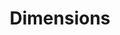 ---
layout: default
bigquery: https://console.cloud.google.com/bigquery?p=covid-19-dimensions-ai&page=table&d=data&t=publications
contributors: Digital Science, https://www.digital-science.com/
cost: Free for personal, non-commercial use.
description: Dimensions contains more than 100 million publications, ranging from
  articles published in scholarly journals, books and book chapters, to preprints
  and conference proceedings. All publications are contextualized with linked data
  sets, funding, publications, patents, clinical trials, and policy documents. You
  can also view associated categories, funders, institutions, and researcher profiles.
documentation: https://docs.dimensions.ai/bigquery/index.html
last_edit: Mon, 04 Apr 2022 19:04:00 GMT
location: https://www.dimensions.ai/products/free/
maintained_by: Digital Science, https://www.digital-science.com/
schema_fields: '[''repository_id'', ''pmid'', ''granted_year'', ''date_inserted'',
  ''category_hra'', ''family_count'', ''brief_title'', ''grant_number'', ''current_assignee_countries'',
  ''relationships'', ''citation_string'', ''funder_org'', ''associated_publication_arxiv_id'',
  ''issue'', ''research_org_cities'', ''labels'', ''clinical_trial_ids'', ''original_assignee_countries'',
  ''original_abstract'', ''funding_usd'', ''application_number'', ''funding_gbp'',
  ''registry'', ''foa_number'', ''journal'', ''original_assignee_orgs'', ''active_years'',
  ''priority_year'', ''associated_publication_doi'', ''funder_org_cities'', ''type'',
  ''address'', ''volume'', ''pmcid'', ''arxiv_id'', ''family_members_ids'', ''funding_currency'',
  ''jurisdiction'', ''date_modified'', ''repository_name'', ''associated_publication_pmid'',
  ''category_sdg'', ''supporting_grant_ids'', ''research_org_state_names'', ''expiration_year'',
  ''filing_year'', ''category_for'', ''proceedings_title'', ''reference_ids'', ''source_id'',
  ''status'', ''funder_org_acronyms'', ''research_org_city_names'', ''phase'', ''funding_eur'',
  ''acronym'', ''research_orgs'', ''funding_jpy'', ''authors'', ''name'', ''funding_nzd'',
  ''language'', ''parent_id'', ''repository_url'', ''created_date'', ''date_online'',
  ''assignee_orgs'', ''publication_year'', ''funding_chf'', ''category_rcdc'', ''current_assignee'',
  ''pages'', ''license'', ''end_year'', ''open_access_categories'', ''linkout'', ''isbn'',
  ''aliases'', ''associated_grant_ids'', ''research_org_country_names'', ''end_date'',
  ''legal_events'', ''patent_ids'', ''types'', ''date_print'', ''eisbn'', ''acronyms'',
  ''organisation_details'', ''description'', ''granted_date'', ''funder_org_countries'',
  ''inventor_names'', ''year'', ''mesh_terms'', ''conditions'', ''subtitles'', ''category_hrcs_rac'',
  ''categories'', ''resulting_publication_doi'', ''altmetrics'', ''acknowledgements'',
  ''funder_countries'', ''associated_publication_id'', ''start_year'', ''expiration_date'',
  ''concepts'', ''original_assignee'', ''funder_orgs'', ''kind'', ''funding_cny'',
  ''researcher_ids'', ''date'', ''cited_by_ids'', ''resulting_publication_ids'', ''book_title'',
  ''interventions'', ''external_ids'', ''publication_date'', ''assignee_countries'',
  ''publisher'', ''category_icrp_cso'', ''original_title'', ''investigators'', ''doi'',
  ''editors'', ''category_icrp_ct'', ''journal_lists'', ''citations'', ''wikipedia_url'',
  ''date_imported_gbq'', ''research_org_countries'', ''book_series_title'', ''conference'',
  ''funding_cad'', ''category_hrcs_hc'', ''funder_org_state_codes'', ''publication_ids'',
  ''mesh_headings'', ''cpc'', ''established'', ''research_org_state_codes'', ''abstract'',
  ''email_address'', ''family_id'', ''embargo_date'', ''filing_status'', ''ipcr'',
  ''start_date'', ''metrics'', ''date_normal'', ''filing_date'', ''funding_aud'',
  ''gender'', ''links'', ''legal_status'', ''funding_details'', ''open_access_categories_v2'',
  ''category_uoa'', ''citations_count'', ''category_bra'', ''priority_date'', ''id'',
  ''funding_amount'', ''current_assignee_orgs'', ''title'']'
shortname: dimensions
tags:
- scholarly literature
- patents
- funding
- clinical trials
- academic profiles
terms_of_use: 'Use of both the Dimensions COVID-19 dataset and full Dimensions dataset
  are subject to the Dimensions Terms of use: https://www.dimensions.ai/policies-terms-legal '
title: Dimensions
uuid: dcff88bd-fe6b-4fdb-8159-809bf9d7bc1c
---